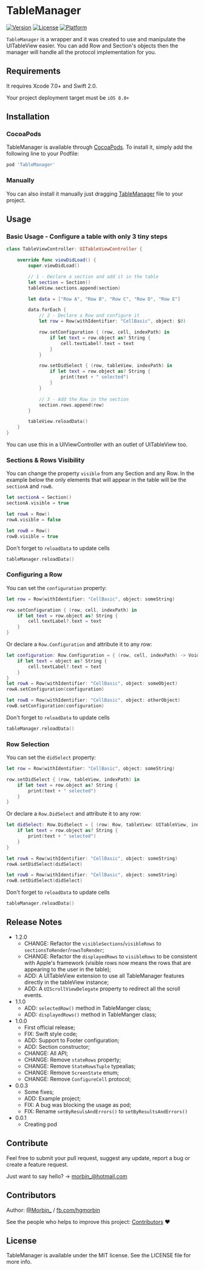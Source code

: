 # TableManager

[![Version](https://img.shields.io/cocoapods/v/TableManager.svg?style=flat)](http://cocoapods.org/pods/TableManager)
[![License](https://img.shields.io/cocoapods/l/TableManager.svg?style=flat)](http://cocoapods.org/pods/TableManager)
[![Platform](https://img.shields.io/cocoapods/p/TableManager.svg?style=flat)](http://cocoapods.org/pods/TableManager)

`TableManager` is a wrapper and it was created to use and manipulate the UITableView easier. You can add Row and Section's objects then the manager will handle all the protocol implementation for you.

## Requirements

It requires Xcode 7.0+ and Swift 2.0.

Your project deployment target must be `iOS 8.0+`

## Installation

### CocoaPods

TableManager is available through [CocoaPods](http://cocoapods.org). To install
it, simply add the following line to your Podfile:

```ruby
pod 'TableManager'
```

### Manually

You can also install it manually just dragging [TableManager](https://github.com/Morbix/TableManager/blob/master/TableManager.swift) file to your project.


## Usage

### Basic Usage - Configure a table with only 3 tiny steps
```swift
class TableViewController: UITableViewController {

    override func viewDidLoad() {
        super.viewDidLoad()

        // 1 - Declare a section and add it in the table
        let section = Section()
        tableView.sections.append(section)

        let data = ["Row A", "Row B", "Row C", "Row D", "Row E"]

        data.forEach {
            // 2 - Declare a Row and configure it
            let row = Row(withIdentifier: "CellBasic", object: $0)

            row.setConfiguration { (row, cell, indexPath) in
                if let text = row.object as? String {
                    cell.textLabel?.text = text
                }
            }

            row.setDidSelect { (row, tableView, indexPath) in
                if let text = row.object as? String {
                    print(text + " selected")
                }
            }

            // 3 - Add the Row in the section
            section.rows.append(row)
        }

        tableView.reloadData()
    }
}
```
You can use this in a UIViewController with an outlet of UITableView too.


### Sections & Rows Visibility

You can change the property `visible` from any Section and any Row. In the example below the only elements that will appear in the table will be the `sectionA` and `rowB`.
```swift
let sectionA = Section()
sectionA.visible = true

let rowA = Row()
rowA.visible = false

let rowB = Row()
rowB.visible = true
```

Don't forget to `reloadData` to update cells
```swift
tableManager.reloadData()
```

### Configuring a Row
You can set the `configuration` property:
```swift
let row = Row(withIdentifier: "CellBasic", object: someString)

row.setConfiguration { (row, cell, indexPath) in
    if let text = row.object as? String {
        cell.textLabel?.text = text
    }
}
```

Or declare a `Row.Configuration` and attribute it to any row:
```swift
let configuration: Row.Configuration = { (row, cell, indexPath) -> Void in
    if let text = object as? String {
        cell.textLabel?.text = text
    }
}
let rowA = Row(withIdentifier: "CellBasic", object: someObject)
rowA.setConfiguration(configuration)

let rowB = Row(withIdentifier: "CellBasic", object: otherObject)
rowB.setConfiguration(configuration)
```

Don't forget to `reloadData` to update cells
```swift
tableManager.reloadData()
```

### Row Selection
You can set the `didSelect` property:
```swift
let row = Row(withIdentifier: "CellBasic", object: someString)

row.setDidSelect { (row, tableView, indexPath) in
    if let text = row.object as? String {
        print(text + " selected")
    }
}
```

Or declare a `Row.DidSelect` and attribute it to any row:
```swift
let didSelect: Row.DidSelect = { (row: Row, tableView: UITableView, indexPath: NSIndexPath) -> Void in
    if let text = row.object as? String {
        print(text + " selected")
    }
}

let rowA = Row(withIdentifier: "CellBasic", object: someString)
rowA.setDidSelect(didSelect)

let rowB = Row(withIdentifier: "CellBasic", object: someString)
rowB.setDidSelect(didSelect)
```

Don't forget to `reloadData` to update cells
```swift
tableManager.reloadData()
```


## Release Notes

* 1.2.0
    * CHANGE: Refactor the `visibleSections`/`visibleRows` to `sectionsToRender`/`rowsToRender`;
    * CHANGE: Refactor the `displayedRows` to `visibleRows` to be consistent with Apple's framework (visible rows now means the rows that are appearing to the user in the table);
    * ADD: A UITableView extension to use all TableManager features directly in the tableView instance;
    * ADD: A `UIScrollViewDelegate` property to redirect all the scroll events.
* 1.1.0
    * ADD: `selectedRow()` method in TableManger class;
    * ADD: `displayedRows()` method in TableManger class;  
* 1.0.0
    * First official release; 
    * FIX: Swift style code;
    * ADD: Support to Footer configuration;
    * ADD: Section constructor;
    * CHANGE: All API;
    * CHANGE: Remove `stateRows` property;
    * CHANGE: Remove `StateRowsTuple` typealias;
    * CHANGE: Remove `ScreenState` enum;
    * CHANGE: Remove `ConfigureCell` protocol;
* 0.0.3
    * Some fixes;
    * ADD: Example project;
    * FIX: A bug was blocking the usage as pod;
    * FIX: Rename `setByResulsAndErrors()` to `setByResultsAndErrors()`
* 0.0.1
    * Creating pod

## Contribute

Feel free to submit your pull request, suggest any update, report a bug or create a feature request.

Just want to say hello? -> [morbin_@hotmail.com](mailto://morbin_@hotmail.com)

## Contributors

Author: [@Morbin_](https://twitter.com/Morbin_) / [fb.com/hgmorbin](https://www.facebook.com/hgmorbin)

See the people who helps to improve this project: [Contributors](https://github.com/Morbix/TableManager/graphs/contributors) ♥


## License

TableManager is available under the MIT license. See the LICENSE file for more info.
